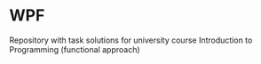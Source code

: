 # WPF
Repository with task solutions for university course Introduction to Programming (functional approach)
